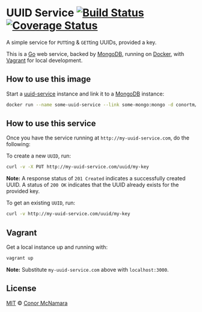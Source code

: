 # UUID Service [![Build Status](https://img.shields.io/travis/conortm/uuid-service.svg)](https://travis-ci.org/conortm/uuid-service) [![Coverage Status](https://img.shields.io/coveralls/conortm/uuid-service.svg)](https://coveralls.io/r/conortm/uuid-service?branch=master)

A simple service for `PUT`ting & `GET`ting UUIDs, provided a key.

This is a [Go](http://golang.org/) web service, backed by [MongoDB](https://www.mongodb.org/),
running on [Docker](https://www.docker.com/), with [Vagrant](https://www.vagrantup.com/)
for local development.

## How to use this image

Start a [uuid-service](https://hub.docker.com/r/conortm/uuid-service/) instance
and link it to a [MongoDB](https://hub.docker.com/_/mongo/) instance:

```bash
docker run --name some-uuid-service --link some-mongo:mongo -d conortm/uuid-service
```

## How to use this service

Once you have the service running at `http://my-uuid-service.com`, do the following:

To create a new `UUID`, run:

```bash
curl -v -X PUT http://my-uuid-service.com/uuid/my-key
```

**Note:** A response status of `201 Created` indicates a successfully created UUID.
A status of `200 OK` indicates that the UUID already exists for the provided key.

To get an existing `UUID`, run:

```bash
curl -v http://my-uuid-service.com/uuid/my-key
```

## Vagrant

Get a local instance up and running with:

```bash
vagrant up
```

**Note:** Substitute `my-uuid-service.com` above with `localhost:3000`.

## License

[MIT](./LICENSE) © [Conor McNamara](http://conortm.io)
